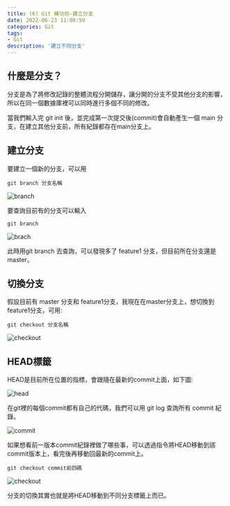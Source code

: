 ```yaml
---
title: (6) Git 練功坊-建立分支
date: 2022-06-23 11:08:59
categories: Git
tags: 
- Git
description: '建立不同分支'
---
```


## 什麼是分支？

分支是為了將修改記錄的整體流程分開儲存，讓分開的分支不受其他分支的影響，所以在同一個數據庫裡可以同時進行多個不同的修改。

當我們輸入完 git init 後，並完成第一次提交後(commit)會自動產生一個 main 分支，在建立其他分支前，所有紀錄都存在main分支上。

## 建立分支

要建立一個新的分支，可以用

```
git branch 分支名稱
```

![branch](https://miro.medium.com/max/1206/1*MM7zD5dXszOgNHn_UcqtOg.png)


要查詢目前有的分支可以輸入

```
git branch
```

![brach](https://miro.medium.com/max/1134/1*8p-_J_x4kqDFcnO15JBRLQ.png)


此時用git branch 去查詢，可以發現多了 feature1 分支，但目前所在分支還是master。


## 切換分支

假設目前有 master 分支和 feature1分支，我現在在master分支上，想切換到 feature1分支，可用:

```
git checkout 分支名稱
```

![checkout](https://miro.medium.com/max/1218/1*Gzf7OBa_JANOziPgnxYaVQ.png)


## HEAD標籤

HEAD是目前所在位置的指標，會跟隨在最新的commit上面，如下圖:

![head](https://miro.medium.com/max/680/1*vBHV9Vo4Ws2O4a_AfGPdig.png)


在git裡的每個commit都有自己的代碼，我們可以用 git log 查詢所有 commit 紀錄。

![commit](https://miro.medium.com/max/1272/1*fcmwOhm5NG9_XpjeoFhPxw.png)

如果想看前一版本commit紀錄裡做了哪些事，可以透過指令將HEAD移動到該commit版本上，看完後再移動回最新的commit上。

``` 
git checkout commit前四碼
```

![checkout](https://miro.medium.com/max/676/1*ItxAAKHhndN-_oToicuXnw.png)

分支的切換其實也就是將HEAD移動到不同分支標籤上而已。









